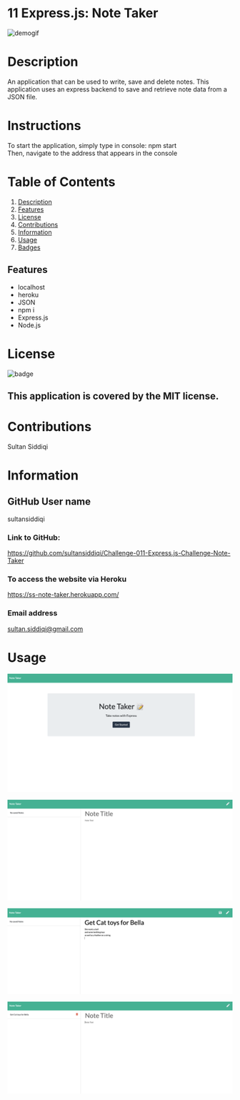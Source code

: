 # 11 Express.js: Note Taker
![demogif](public/assets/images/Note-taker-Demo.gif)


# Description 
 An application that can be used to write, save and delete notes.  This application uses an express backend to save and retrieve note data from a JSON file.

# Instructions
To start the application, simply type in console: npm start <br />
Then, navigate to the address that appears in the console

# Table of Contents

1. [Description](#Description)
2. [Features](#Features)
3. [License](#License)
4. [Contributions](#Contributions)
5. [Information](#Information)
6. [Usage](#Usage)
7. [Badges](#Badges)

## Features
- localhost
- heroku
- JSON
- npm i
- Express.js
- Node.js


# License
![badge](https://img.shields.io/badge/license-MIT-brightgreen)
## This application is covered by the MIT license. 

# Contributions 
Sultan Siddiqi

# Information
## GitHub User name 
sultansiddiqi
### Link to GitHub:
https://github.com/sultansiddiqi/Challenge-011-Express.js-Challenge-Note-Taker

### To access the website via Heroku
https://ss-note-taker.herokuapp.com/

### Email address 
sultan.siddiqi@gmail.com


# Usage
![screenshot](public/assets/images/NoteTaker.png)

![screenshot](public/assets/images/blankNoteTaker.png)

![screenshot](public/assets/images/inputData.png)

![screenshot](public/assets/images/savedData.png)
